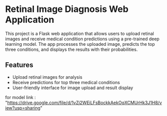 # Retinal Image Diagnosis Web Application

This project is a Flask web application that allows users to upload retinal images and receive medical condition predictions using a pre-trained deep learning model. The app processes the uploaded image, predicts the top three conditions, and displays the results with their probabilities.

## Features

- Upload retinal images for analysis
- Receive predictions for top three medical conditions
- User-friendly interface for image upload and result display

for model link : "https://drive.google.com/file/d/1vZj2WEiLFsBockkAekOqXCMUrHk3J1H8/view?usp=sharing"
